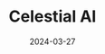 ---  
layout: startup_page  
title: "Celestial AI"  
id: "celestial.ai"  
permalink: "/celestialaicelestial.ai03272024/"  
website: "https://www.celestial.ai/"  
funding_round: "Series C"  
funding_amount: "$175M"  
investors: "U.S. Innovative Technology Fund (USIT), AMD Ventures, Koch Disruptive Technologies (KDT), Temasek, Xora Innovation, IAG Capital Partners, Samsung Catalyst, Smart Global Holdings (SGH), Porsche Automobil Holding SE, Engine Ventures, M-Ventures, Tyche Partners"  
about: "Celestial AI creates the Photonic Fabric™, an optical interconnect technology platform for compute and memory. This platform addresses challenges in bandwidth, latency, and power consumption for advanced AI models, offering a more efficient and scalable solution for hyperscalers. The Photonic Fabric™ enables disaggregation of compute and memory, leading to significant performance improvements."  
markets: "AI, Semiconductors, Data Center Technology"  
hq: "Santa Clara, California, United States"  
founded_year: "2020"  
linkedin: "https://www.linkedin.com/company/celestial-ai"  
twitter: "https://twitter.com/CelestialAIinc"  
instagram: ""  
facebook: ""  
crunchbase: "https://www.crunchbase.com/organization/celestial-ai?utm_source=linkedin&utm_medium=referral&utm_campaign=linkedin_companies&utm_content=profile_cta_anon&trk=funding_crunchbase"  
pitchbook: "https://pitchbook.com/profiles/company/439890-67"  

date_display: "27-Mar-2024"  
date: "2024-03-27"

# SEO Optimization  
meta_title: "Celestial AI - Series C Funding ($175M)"  
meta_description: "Celestial AI, Celestial AI creates the Photonic Fabric™, an optical interconnect technology platform for compute and memory. This platform addresses challenges in b..."  
meta_keywords: "Celestial AI, AI, Semiconductors, Data Center Technology, Series C funding"  
canonical_url: "https://startup.projectstartups.com/celestialaicelestial.ai03272024/"  
---